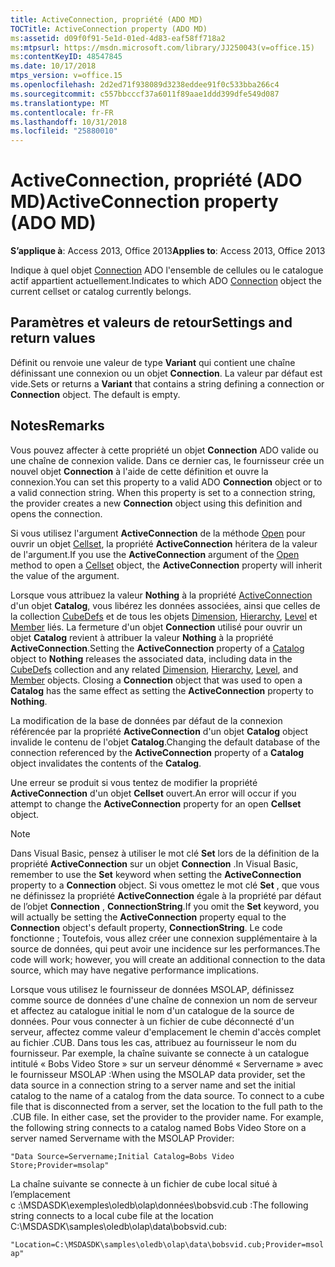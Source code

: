 ```yaml
---
title: ActiveConnection, propriété (ADO MD)
TOCTitle: ActiveConnection property (ADO MD)
ms:assetid: d09f0f91-5e1d-01ed-4d83-eaf58ff718a2
ms:mtpsurl: https://msdn.microsoft.com/library/JJ250043(v=office.15)
ms:contentKeyID: 48547845
ms.date: 10/17/2018
mtps_version: v=office.15
ms.openlocfilehash: 2d2ed71f938089d3238eddee91f0c533bba266c4
ms.sourcegitcommit: c557bbcccf37a6011f89aae1ddd399dfe549d087
ms.translationtype: MT
ms.contentlocale: fr-FR
ms.lasthandoff: 10/31/2018
ms.locfileid: "25880010"
---
```

# <a name="activeconnection-property-ado-md"></a><span data-ttu-id="8da29-102">ActiveConnection, propriété (ADO MD)</span><span class="sxs-lookup"><span data-stu-id="8da29-102">ActiveConnection property (ADO MD)</span></span>

<span data-ttu-id="8da29-103">**S’applique à**: Access 2013, Office 2013</span><span class="sxs-lookup"><span data-stu-id="8da29-103">**Applies to**: Access 2013, Office 2013</span></span>

<span data-ttu-id="8da29-104">Indique à quel objet [Connection](connection-object-ado.md) ADO l'ensemble de cellules ou le catalogue actif appartient actuellement.</span><span class="sxs-lookup"><span data-stu-id="8da29-104">Indicates to which ADO [Connection](connection-object-ado.md) object the current cellset or catalog currently belongs.</span></span>

## <a name="settings-and-return-values"></a><span data-ttu-id="8da29-105">Paramètres et valeurs de retour</span><span class="sxs-lookup"><span data-stu-id="8da29-105">Settings and return values</span></span>

<span data-ttu-id="8da29-p101">Définit ou renvoie une valeur de type **Variant** qui contient une chaîne définissant une connexion ou un objet **Connection**. La valeur par défaut est vide.</span><span class="sxs-lookup"><span data-stu-id="8da29-p101">Sets or returns a **Variant** that contains a string defining a connection or **Connection** object. The default is empty.</span></span>

## <a name="remarks"></a><span data-ttu-id="8da29-108">Notes</span><span class="sxs-lookup"><span data-stu-id="8da29-108">Remarks</span></span>

<span data-ttu-id="8da29-p102">Vous pouvez affecter à cette propriété un objet **Connection** ADO valide ou une chaîne de connexion valide. Dans ce dernier cas, le fournisseur crée un nouvel objet **Connection** à l'aide de cette définition et ouvre la connexion.</span><span class="sxs-lookup"><span data-stu-id="8da29-p102">You can set this property to a valid ADO **Connection** object or to a valid connection string. When this property is set to a connection string, the provider creates a new **Connection** object using this definition and opens the connection.</span></span>

<span data-ttu-id="8da29-111">Si vous utilisez l'argument **ActiveConnection** de la méthode [Open](open-method-ado-md.md) pour ouvrir un objet [Cellset](cellset-object-ado-md.md), la propriété **ActiveConnection** héritera de la valeur de l'argument.</span><span class="sxs-lookup"><span data-stu-id="8da29-111">If you use the **ActiveConnection** argument of the [Open](open-method-ado-md.md) method to open a [Cellset](cellset-object-ado-md.md) object, the **ActiveConnection** property will inherit the value of the argument.</span></span>

<span data-ttu-id="8da29-p103">Lorsque vous attribuez la valeur **Nothing** à la propriété [ActiveConnection](catalog-object-ado-md.md) d'un objet **Catalog**, vous libérez les données associées, ainsi que celles de la collection [CubeDefs](cubedefs-collection-ado-md.md) et de tous les objets [Dimension](dimension-object-ado-md.md), [Hierarchy](hierarchy-object-ado-md.md), [Level](level-object-ado-md.md) et [Member](member-object-ado-md.md) liés. La fermeture d'un objet **Connection** utilisé pour ouvrir un objet **Catalog** revient à attribuer la valeur **Nothing** à la propriété **ActiveConnection**.</span><span class="sxs-lookup"><span data-stu-id="8da29-p103">Setting the **ActiveConnection** property of a [Catalog](catalog-object-ado-md.md) object to **Nothing** releases the associated data, including data in the [CubeDefs](cubedefs-collection-ado-md.md) collection and any related [Dimension](dimension-object-ado-md.md), [Hierarchy](hierarchy-object-ado-md.md), [Level](level-object-ado-md.md), and [Member](member-object-ado-md.md) objects. Closing a **Connection** object that was used to open a **Catalog** has the same effect as setting the **ActiveConnection** property to **Nothing**.</span></span>

<span data-ttu-id="8da29-114">La modification de la base de données par défaut de la connexion référencée par la propriété **ActiveConnection** d'un objet **Catalog** object invalide le contenu de l'objet **Catalog**.</span><span class="sxs-lookup"><span data-stu-id="8da29-114">Changing the default database of the connection referenced by the **ActiveConnection** property of a **Catalog** object invalidates the contents of the **Catalog**.</span></span>

<span data-ttu-id="8da29-115">Une erreur se produit si vous tentez de modifier la propriété **ActiveConnection** d'un objet **Cellset** ouvert.</span><span class="sxs-lookup"><span data-stu-id="8da29-115">An error will occur if you attempt to change the **ActiveConnection** property for an open **Cellset** object.</span></span>

> [!NOTE]
> <span data-ttu-id="8da29-116">Dans Visual Basic, pensez à utiliser le mot clé **Set** lors de la définition de la propriété **ActiveConnection** sur un objet **Connection** .</span><span class="sxs-lookup"><span data-stu-id="8da29-116">In Visual Basic, remember to use the **Set** keyword when setting the **ActiveConnection** property to a **Connection** object.</span></span> <span data-ttu-id="8da29-117">Si vous omettez le mot clé **Set** , que vous ne définissez la propriété **ActiveConnection** égale à la propriété par défaut de l’objet **Connection** , **ConnectionString**.</span><span class="sxs-lookup"><span data-stu-id="8da29-117">If you omit the **Set** keyword, you will actually be setting the **ActiveConnection** property equal to the **Connection** object's default property, **ConnectionString**.</span></span> <span data-ttu-id="8da29-118">Le code fonctionne ; Toutefois, vous allez créer une connexion supplémentaire à la source de données, qui peut avoir une incidence sur les performances.</span><span class="sxs-lookup"><span data-stu-id="8da29-118">The code will work; however, you will create an additional connection to the data source, which may have negative performance implications.</span></span>

<span data-ttu-id="8da29-p105">Lorsque vous utilisez le fournisseur de données MSOLAP, définissez comme source de données d'une chaîne de connexion un nom de serveur et affectez au catalogue initial le nom d'un catalogue de la source de données. Pour vous connecter à un fichier de cube déconnecté d'un serveur, affectez comme valeur d'emplacement le chemin d'accès complet au fichier .CUB. Dans tous les cas, attribuez au fournisseur le nom du fournisseur. Par exemple, la chaîne suivante se connecte à un catalogue intitulé « Bobs Video Store » sur un serveur dénommé « Servername » avec le fournisseur MSOLAP :</span><span class="sxs-lookup"><span data-stu-id="8da29-p105">When using the MSOLAP data provider, set the data source in a connection string to a server name and set the initial catalog to the name of a catalog from the data source. To connect to a cube file that is disconnected from a server, set the location to the full path to the .CUB file. In either case, set the provider to the provider name. For example, the following string connects to a catalog named Bobs Video Store on a server named Servername with the MSOLAP Provider:</span></span>

`"Data Source=Servername;Initial Catalog=Bobs Video Store;Provider=msolap"`

<span data-ttu-id="8da29-123">La chaîne suivante se connecte à un fichier de cube local situé à l’emplacement c :\\MSDASDK\\exemples\\oledb\\olap\\données\\bobsvid.cub :</span><span class="sxs-lookup"><span data-stu-id="8da29-123">The following string connects to a local cube file at the location C:\\MSDASDK\\samples\\oledb\\olap\\data\\bobsvid.cub:</span></span>

`"Location=C:\MSDASDK\samples\oledb\olap\data\bobsvid.cub;Provider=msolap"`

